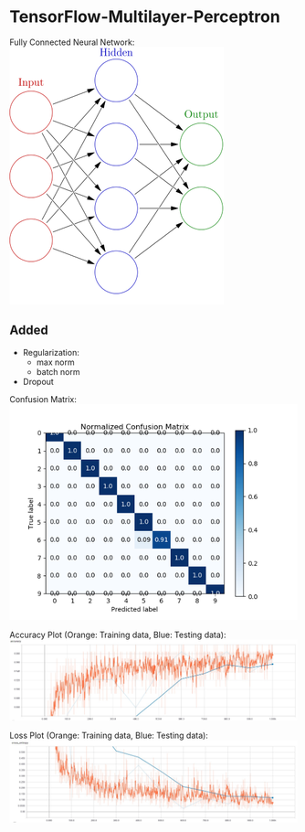 # TensorFlow-Multilayer-Perceptron

Fully Connected Neural Network:
![Confusion Matrix][MLP]

[MLP]: https://raw.githubusercontent.com/ECE-Engineer/TensorFlow-Multilayer-Perceptron/master/MLP.png "Multilayer Perceptron"

## Added
* Regularization:
  - max norm
  - batch norm
* Dropout

Confusion Matrix:
![Confusion Matrix][CM]

[CM]: https://raw.githubusercontent.com/ECE-Engineer/TensorFlow-Multilayer-Perceptron/master/plot.png "Confusion Matrix"

Accuracy Plot (Orange: Training data, Blue: Testing data):
![Accuracy Plot][AP]

[AP]: https://raw.githubusercontent.com/ECE-Engineer/TensorFlow-Multilayer-Perceptron/master/acc.jpg "Accuracy Plot"

Loss Plot (Orange: Training data, Blue: Testing data):
![Loss Plot][LP]

[LP]: https://raw.githubusercontent.com/ECE-Engineer/TensorFlow-Multilayer-Perceptron/master/loss.jpg "Loss Plot"
